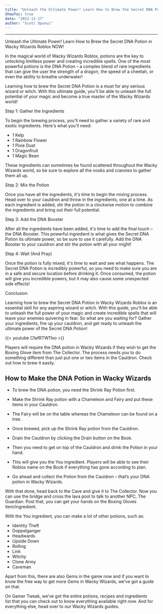 ```yaml
---
title: "Unleash the Ultimate Power! Learn How to Brew the Secret DNA Potion in Wacky Wizards Roblox NOW!"
ShowToc: true 
date: "2022-12-17"
author: "Scott Opunui"
---
```

*****
Unleash the Ultimate Power! Learn How to Brew the Secret DNA Potion in Wacky Wizards Roblox NOW!

In the magical world of Wacky Wizards Roblox, potions are the key to unlocking limitless power and creating incredible spells. One of the most powerful potions is the DNA Potion – a complex blend of rare ingredients that can give the user the strength of a dragon, the speed of a cheetah, or even the ability to breathe underwater!

Learning how to brew the Secret DNA Potion is a must for any serious wizard or witch. With this ultimate guide, you'll be able to unleash the full potential of your magic and become a true master of the Wacky Wizards world!

Step 1: Gather the Ingredients

To begin the brewing process, you'll need to gather a variety of rare and exotic ingredients. Here's what you'll need:

- 1 Kelp
- 1 Rainbow Flower
- 1 Pixie Dust
- 1 Dragonfruit
- 1 Magic Bean

These ingredients can sometimes be found scattered throughout the Wacky Wizards world, so be sure to explore all the nooks and crannies to gather them all up.

Step 2: Mix the Potion

Once you have all the ingredients, it's time to begin the mixing process. Head over to your cauldron and throw in the ingredients, one at a time. As each ingredient is added, stir the potion in a clockwise motion to combine the ingredients and bring out their full potential.

Step 3: Add the DNA Booster

After all the ingredients have been added, it's time to add the final touch – the DNA Booster. This powerful ingredient is what gives the Secret DNA Potion its ultimate power, so be sure to use it carefully. Add the DNA Booster to your cauldron and stir the potion with all your might!

Step 4: Wait (And Pray)

Once the potion is fully mixed, it's time to wait and see what happens. The Secret DNA Potion is incredibly powerful, so you need to make sure you are in a safe and secure location before drinking it. Once consumed, the potion will give you incredible powers, but it may also cause some unexpected side effects!

Conclusion

Learning how to brew the Secret DNA Potion in Wacky Wizards Roblox is an essential skill for any aspiring wizard or witch. With this guide, you'll be able to unleash the full power of your magic and create incredible spells that will leave your enemies quivering in fear. So what are you waiting for? Gather your ingredients, fire up your cauldron, and get ready to unleash the ultimate power of the Secret DNA Potion!

{{< youtube CfafRTW11xo >}} 



Players will require the DNA potion in Wacky Wizards if they wish to get the Boxing Glove item from The Collector. The process needs you to do something different than just put one or two items in the Cauldron. Check out how to brew it easily.
 
## How to Make the DNA Potion in Wacky Wizards
 
- To brew the DNA potion, you need the Shrink Ray Potion first.
 - Make the Shrink Ray potion with a Chameleon and Fairy and put these items in your Cauldron.
 - The Fairy will be on the table whereas the Chameleon can be found on a tree.
 - Once brewed, pick up the Shrink Ray potion from the Cauldron.

 

 
- Drain the Cauldron by clicking the Drain button on the Book.
 - Then you need to get on top of the Cauldron and drink the Potion in your hand.
 - This will give you the You ingredient. Players will be able to see their Roblox name on the Book if everything has gone according to plan.

 
- Go ahead and collect the Potion from the Cauldron – that’s your DNA potion in Wacky Wizards.

 
With that done, head back to the Cave and give it to The Collector. Now you can use the bridge and cross the lava pool to talk to another NPC, The Guardian. Post that, you can get your hands on the Boxing Gloves item/ingredient.
 
With the You ingredient, you can make a lot of other potions, such as:
 
- Identity Theft
 - Doppelganger
 - Headwards
 - Upside Down
 - Rolling
 - Link
 - Witchy
 - Clone Army
 - Caveman

 
Apart from this, there are also Gems in the game now and if you want to know the free way to get more Gems in Wacky Wizards, we’ve got a guide on that.
 
On Gamer Tweak, we’ve got the entire potions, recipes and ingredients list that you can check out to know everything available right now. And for everything else, head over to our Wacky Wizards guides.




